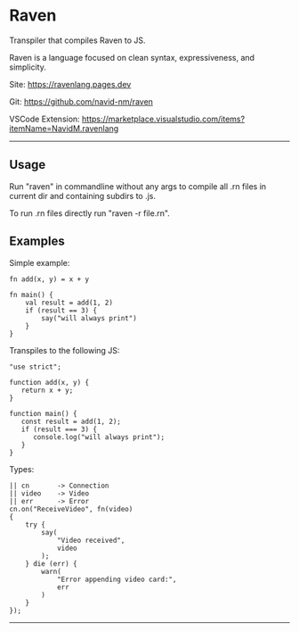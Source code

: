 # Raven

Transpiler that compiles Raven to JS.

Raven is a language focused on clean syntax, expressiveness, and simplicity.

Site: https://ravenlang.pages.dev

Git: https://github.com/navid-nm/raven

VSCode Extension: https://marketplace.visualstudio.com/items?itemName=NavidM.ravenlang

---

## Usage

Run "raven" in commandline without any args to compile all .rn files in current dir and containing subdirs to .js.

To run .rn files directly run "raven -r file.rn".

## Examples

Simple example:

```
fn add(x, y) = x + y

fn main() {
    val result = add(1, 2)
    if (result == 3) {
        say("will always print")
    }
}
```

Transpiles to the following JS:

```
"use strict";

function add(x, y) {
   return x + y;
}

function main() {
   const result = add(1, 2);
   if (result === 3) {
      console.log("will always print");
   }
}
```

Types:

```
|| cn       -> Connection
|| video    -> Video
|| err      -> Error
cn.on("ReceiveVideo", fn(video)
{
    try {
        say(
            "Video received",
            video
        );
    } die (err) {
        warn(
            "Error appending video card:",
            err
        )
    }
});
```

---
